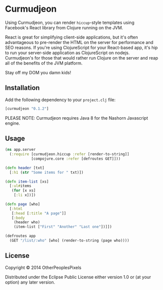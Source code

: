 # Curmudjeon

Using Curmudjeon, you can render `hiccup`-style templates using
Facebook's React library from Clojure running on the JVM.

React is great for simplifying client-side applications, but it's
often advantageous to pre-render the HTML on the server for
performance and SEO reasons. If you're using ClojureScript for your
React-based app, it's hip to run your server-side application as
ClojureScript on nodejs. Curmudjeon's for those that would rather run
Clojure on the server and reap all of the benefits of the JVM
platform.

Stay off my DOM you damn kids!

## Installation

Add the following dependency to your `project.clj` file:

```clojure
[curmudjeon "0.1.2"]
```

PLEASE NOTE: Curmudjeon requires Java 8 for the Nashorn Javascript engine.

## Usage

```clojure
(ns app.server
  (:require [curmudjeon.hiccup :refer [render-to-string]]
            [compojure.core :refer [defroutes GET]]))
  
(defn header [txt]
  [:h1 (str "Some items for " txt)])
  
(defn item-list [xs]
  [:ul#items
   (for [x xs]
    [:li x])])
    
(defn page [who]
  [:html 
   [:head [:title "A page"]]
   [:body
    (header who)
    (item-list ["First" "Another" "Last one"])]])
    
(defroutes app
  (GET "/list/:who" [who] (render-to-string (page who))))
```

## License

Copyright © 2014 OtherPeoplesPixels

Distributed under the Eclipse Public License either version 1.0 or (at
your option) any later version.
